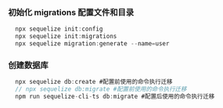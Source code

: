 
### 初始化 migrations 配置文件和目录
```js
  npx sequelize init:config
  npx sequelize init:migrations
  npx sequelize migration:generate --name=user
```

### 创建数据库
```js
  npx sequelize db:create #配置前使用的命令执行迁移
  // npx sequelize db:migrate #配置前使用的命令执行迁移
  npm run sequelize-cli-ts db:migrate #配置后使用的命令执行迁移
```